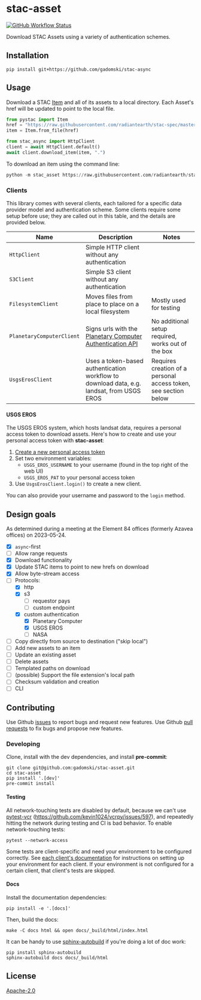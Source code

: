 # stac-asset

[![GitHub Workflow Status](https://img.shields.io/github/actions/workflow/status/gadomski/stac-asset/ci.yaml?style=for-the-badge)](https://github.com/gadomski/stac-asset/actions/workflows/ci.yaml)

Download STAC Assets using a variety of authentication schemes.

## Installation

```shell
pip install git+https://github.com/gadomski/stac-async
```

## Usage

Download a STAC [Item](https://github.com/radiantearth/stac-spec/blob/master/item-spec/item-spec.md) and all of its assets to a local directory.
Each Asset's href will be updated to point to the local file.

```python
from pystac import Item
href = "https://raw.githubusercontent.com/radiantearth/stac-spec/master/examples/simple-item.json"
item = Item.from_file(href)

from stac_async import HttpClient
client = await HttpClient.default()
await client.download_item(item, ".")
```

To download an item using the command line:

```python
python -m stac_asset https://raw.githubusercontent.com/radiantearth/stac-spec/master/examples/simple-item.json .
```

### Clients

This library comes with several clients, each tailored for a specific data provider model and authentication scheme.
Some clients require some setup before use; they are called out in this table, and the details are provided below.

| Name | Description | Notes |
| -- | -- | -- |
| `HttpClient` | Simple HTTP client without any authentication | |
| `S3Client` | Simple S3 client without any authentication | |
| `FilesystemClient` | Moves files from place to place on a local filesystem | Mostly used for testing |
| `PlanetaryComputerClient` | Signs urls with the [Planetary Computer Authentication API](https://planetarycomputer.microsoft.com/docs/reference/sas/) | No additional setup required, works out of the box |
| `UsgsErosClient` | Uses a token-based authentication workflow to download data, e.g. landsat, from USGS EROS | Requires creation of a personal access token, see section below |

#### USGS EROS

The USGS EROS system, which hosts landsat data, requires a personal access token to download assets.
Here's how to create and use your personal access token with **stac-asset**:

1. [Create a new personal access token](https://ers.cr.usgs.gov/password/appgenerate)
2. Set two environment variables:
    - `USGS_EROS_USERNAME` to your username (found in the top right of the web UI)
    - `USGS_EROS_PAT` to your personal access token
3. Use `UsgsErosClient.login()` to create a new client.

You can also provide your username and password to the `login` method.

## Design goals

As determined during a meeting at the Element 84 offices (formerly Azavea offices) on 2023-05-24.

- [x] `async`-first
- [ ] Allow range requests
- [x] Download functionality
- [x] Update STAC items to point to new hrefs on download
- [x] Allow byte-stream access
- [ ] Protocols:
  - [x] http
  - [x] s3
    - [ ] requestor pays
    - [ ] custom endpoint
  - [x] custom authentication
    - [x] Planetary Computer
    - [x] USGS EROS
    - [ ] NASA
- [ ] Copy directly from source to destination ("skip local")
- [ ] Add new assets to an item
- [ ] Update an existing asset
- [ ] Delete assets
- [ ] Templated paths on download
- [ ] (possible) Support the file extension's local path
- [ ] Checksum validation and creation
- [ ] CLI

## Contributing

Use Github [issues](https://github.com/gadomski/stac-asset/issues) to report bugs and request new features.
Use Github [pull requests](https://github.com/gadomski/stac-asset/pulls) to fix bugs and propose new features.

### Developing

Clone, install with the dev dependencies, and install **pre-commit**:

```shell
git clone git@github.com:gadomski/stac-asset.git
cd stac-asset
pip install '.[dev]'
pre-commit install
```

#### Testing

All network-touching tests are disabled by default, because we can't use [pytest-vcr](https://pytest-vcr.readthedocs.io/en/latest/) (<https://github.com/kevin1024/vcrpy/issues/597>), and repeatedly hitting the network during testing and CI is bad behavior.
To enable network-touching tests:

```shell
pytest --network-access
```

Some tests are client-specific and need your environment to be configured correctly.
See [each client's documentation](#clients) for instructions on setting up your environment for each client.
If your environment is not configured for a certain client, that client's tests are skipped.

#### Docs

Install the documentation dependencies:

```shell
pip install -e '.[docs]'
```

Then, build the docs:

```shell
make -C docs html && open docs/_build/html/index.html
```

It can be handy to use [sphinx-autobuild](https://pypi.org/project/sphinx-autobuild/) if you're doing a lot of doc work:

```shell
pip install sphinx-autobuild
sphinx-autobuild docs docs/_build/html
```

## License

[Apache-2.0](https://github.com/gadomski/stac-asset/blob/main/LICENSE)
